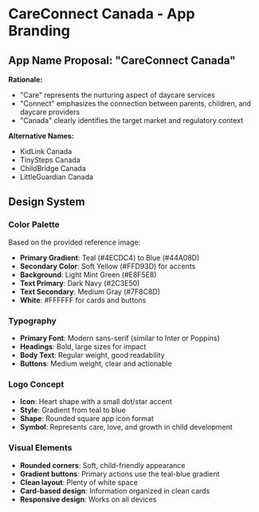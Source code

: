 # CareConnect Canada - App Branding

## App Name Proposal: "CareConnect Canada"

**Rationale:**
- "Care" represents the nurturing aspect of daycare services
- "Connect" emphasizes the connection between parents, children, and daycare providers
- "Canada" clearly identifies the target market and regulatory context

**Alternative Names:**
- KidLink Canada
- TinySteps Canada
- ChildBridge Canada
- LittleGuardian Canada

## Design System

### Color Palette
Based on the provided reference image:
- **Primary Gradient**: Teal (#4ECDC4) to Blue (#44A08D)
- **Secondary Color**: Soft Yellow (#FFD93D) for accents
- **Background**: Light Mint Green (#E8F5E8)
- **Text Primary**: Dark Navy (#2C3E50)
- **Text Secondary**: Medium Gray (#7F8C8D)
- **White**: #FFFFFF for cards and buttons

### Typography
- **Primary Font**: Modern sans-serif (similar to Inter or Poppins)
- **Headings**: Bold, large sizes for impact
- **Body Text**: Regular weight, good readability
- **Buttons**: Medium weight, clear and actionable

### Logo Concept
- **Icon**: Heart shape with a small dot/star accent
- **Style**: Gradient from teal to blue
- **Shape**: Rounded square app icon format
- **Symbol**: Represents care, love, and growth in child development

### Visual Elements
- **Rounded corners**: Soft, child-friendly appearance
- **Gradient buttons**: Primary actions use the teal-blue gradient
- **Clean layout**: Plenty of white space
- **Card-based design**: Information organized in clean cards
- **Responsive design**: Works on all devices

